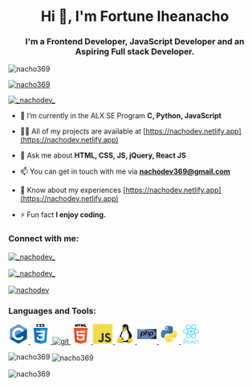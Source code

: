 <h1 align="center">Hi 👋, I'm Fortune Iheanacho</h1>

<h3 align="center">I'm a Frontend Developer, JavaScript Developer and an Aspiring Full stack Developer.</h3>

<p align="left"> <img src="https://komarev.com/ghpvc/?username=nacho369&label=Profile%20views&color=0e75b6&style=flat" alt="nacho369" /> </p>

<p align="left"> <a href="https://github.com/ryo-ma/github-profile-trophy"><img src="https://github-profile-trophy.vercel.app/?username=nacho369" alt="nacho369" /></a> </p>

<p align="left"> <a href="https://twitter.com/_nachodev_" target="blank"><img src="https://img.shields.io/twitter/follow/_nachodev_?logo=twitter&style=for-the-badge" alt="_nachodev_" /></a> </p>

- 🌱 I’m currently in the ALX SE Program **C, Python, JavaScript**

- 👨‍💻 All of my projects are available at [https://nachodev.netlify.app](https://nachodev.netlify.app)

- 💬 Ask me about **HTML, CSS, JS, jQuery, React JS**

- 📫 You can get in touch with me via **nachodev369@gmail.com**

- 📄 Know about my experiences [https://nachodev.netlify.app](https://nachodev.netlify.app)

- ⚡ Fun fact **I enjoy coding.**

<h3 align="left">Connect with me:</h3>

<p align="left">

<a href="https://twitter.com/_nachodev_" target="blank"><img align="center" src="https://raw.githubusercontent.com/rahuldkjain/github-profile-readme-generator/master/src/images/icons/Social/twitter.svg" alt="_nachodev_" height="30" width="40" /></a>

<a href="https://instagram.com/_nachodev_" target="blank"><img align="center" src="https://raw.githubusercontent.com/rahuldkjain/github-profile-readme-generator/master/src/images/icons/Social/instagram.svg" alt="_nachodev_" height="30" width="40" /></a>

<a href="https://www.youtube.com/c/nachodev" target="blank"><img align="center" src="https://raw.githubusercontent.com/rahuldkjain/github-profile-readme-generator/master/src/images/icons/Social/youtube.svg" alt="nachodev" height="30" width="40" /></a>

</p>

<h3 align="left">Languages and Tools:</h3>

<p align="left"> <a href="https://www.cprogramming.com/" target="_blank" rel="noreferrer"> <img src="https://raw.githubusercontent.com/devicons/devicon/master/icons/c/c-original.svg" alt="c" width="40" height="40"/> </a> <a href="https://www.w3schools.com/css/" target="_blank" rel="noreferrer"> <img src="https://raw.githubusercontent.com/devicons/devicon/master/icons/css3/css3-original-wordmark.svg" alt="css3" width="40" height="40"/> </a> <a href="https://git-scm.com/" target="_blank" rel="noreferrer"> <img src="https://www.vectorlogo.zone/logos/git-scm/git-scm-icon.svg" alt="git" width="40" height="40"/> </a> <a href="https://www.w3.org/html/" target="_blank" rel="noreferrer"> <img src="https://raw.githubusercontent.com/devicons/devicon/master/icons/html5/html5-original-wordmark.svg" alt="html5" width="40" height="40"/> </a> <a href="https://developer.mozilla.org/en-US/docs/Web/JavaScript" target="_blank" rel="noreferrer"> <img src="https://raw.githubusercontent.com/devicons/devicon/master/icons/javascript/javascript-original.svg" alt="javascript" width="40" height="40"/> </a> <a href="https://www.linux.org/" target="_blank" rel="noreferrer"> <img src="https://raw.githubusercontent.com/devicons/devicon/master/icons/linux/linux-original.svg" alt="linux" width="40" height="40"/> </a> <a href="https://www.php.net" target="_blank" rel="noreferrer"> <img src="https://raw.githubusercontent.com/devicons/devicon/master/icons/php/php-original.svg" alt="php" width="40" height="40"/> </a> <a href="https://www.python.org" target="_blank" rel="noreferrer"> <img src="https://raw.githubusercontent.com/devicons/devicon/master/icons/python/python-original.svg" alt="python" width="40" height="40"/> </a> <a href="https://reactjs.org/" target="_blank" rel="noreferrer"> <img src="https://raw.githubusercontent.com/devicons/devicon/master/icons/react/react-original-wordmark.svg" alt="react" width="40" height="40"/> </a> </p>

<p><img align="left" src="https://github-readme-stats.vercel.app/api/top-langs?username=nacho369&show_icons=true&locale=en&layout=compact" alt="nacho369" /></p>

<p>&nbsp;<img align="center" src="https://github-readme-stats.vercel.app/api?username=nacho369&show_icons=true&locale=en" alt="nacho369" /></p>

<p><img align="center" src="https://github-readme-streak-stats.herokuapp.com/?user=nacho369&" alt="nacho369" /></p>

